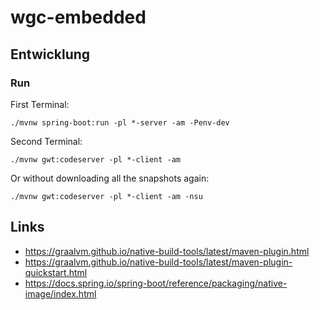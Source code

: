 # wgc-embedded

## Entwicklung

### Run 

First Terminal:
```
./mvnw spring-boot:run -pl *-server -am -Penv-dev 
```

Second Terminal:
```
./mvnw gwt:codeserver -pl *-client -am
```

Or without downloading all the snapshots again:
```
./mvnw gwt:codeserver -pl *-client -am -nsu 
```


## Links

- https://graalvm.github.io/native-build-tools/latest/maven-plugin.html
- https://graalvm.github.io/native-build-tools/latest/maven-plugin-quickstart.html
- https://docs.spring.io/spring-boot/reference/packaging/native-image/index.html